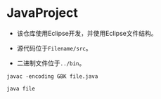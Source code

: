 # JavaProject

* 该仓库使用Eclipse开发，并使用Eclipse文件结构。

* 源代码位于`Filename/src`。

* 二进制文件位于`../bin`。

```
javac -encoding GBK file.java
```

```
java file
```
